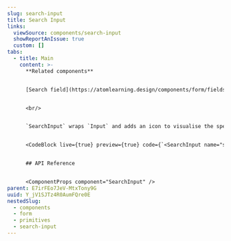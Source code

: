 ```yaml
---
slug: search-input
title: Search Input
links:
  viewSource: components/search-input
  showReportAnIssue: true
  custom: []
tabs:
  - title: Main
    content: >-
      **Related components**


      [Search field](https://atomlearning.design/components/form/fields/search-field)


      <br/>


      `SearchInput` wraps `Input` and adds an icon to visualise the specific input type, it's recommended to use this component when the user is performing a search query. When the user types into the `SearchInput` the component renders a clear button that clears the typed value.


      <CodeBlock live={true} preview={true} code={`<SearchInput name="search" css={{ width: 320 }} placeholder="Search" />`} language={"tsx"} />


      ## API Reference


      <ComponentProps component="SearchInput" />
parent: E7irFEo7JeV-MtxTony9G
uuid: Y_jV1SJTz4R0AumFQre0E
nestedSlug:
  - components
  - form
  - primitives
  - search-input
---
```

